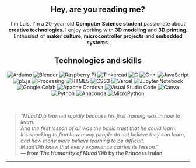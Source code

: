 <div align="center">

## Hey, are you reading me?

I'm Luís. I'm a 20-year-old **Computer Science student** passionate about **creative technologies**. I enjoy working with **3D modeling** and **3D printing**. Enthusiast of **maker culture**, **microcontroller projects** and **embedded systems**. 

## Technologies and skills

![Arduino](https://img.shields.io/badge/-Arduino-00979D?style=for-the-badge&logo=Arduino&logoColor=white)
![Blender](https://img.shields.io/badge/blender-%23F5792A.svg?style=for-the-badge&logo=blender&logoColor=white)
![Raspberry Pi](https://img.shields.io/badge/-Raspberry_Pi-C51A4A?style=for-the-badge&logo=Raspberry-Pi)
![Tinkercad](https://img.shields.io/badge/tinkercad-%23FF8C00.svg?style=for-the-badge&logo=tinkercad&logoColor=white)
![C](https://img.shields.io/badge/c-%2300599C.svg?style=for-the-badge&logo=c&logoColor=white)
![C++](https://img.shields.io/badge/c++-%2300599C.svg?style=for-the-badge&logo=c%2B%2B&logoColor=white)
![JavaScript](https://img.shields.io/badge/javascript-%23323330.svg?style=for-the-badge&logo=javascript&logoColor=%23F7DF1E)
![p5.js](https://img.shields.io/badge/p5.js-ED225D?style=for-the-badge&logo=p5.js&logoColor=FFFFFF)
![Processing](https://img.shields.io/badge/processing-%2300648B.svg?style=for-the-badge&logo=processing&logoColor=white)
![HTML5](https://img.shields.io/badge/html5-%23E34F26.svg?style=for-the-badge&logo=html5&logoColor=white)
![CSS3](https://img.shields.io/badge/css3-%231572B6.svg?style=for-the-badge&logo=css3&logoColor=white)
![Vercel](https://img.shields.io/badge/vercel-%23000000.svg?style=for-the-badge&logo=vercel&logoColor=white)
![Jupyter Notebook](https://img.shields.io/badge/jupyter-%23FA0F00.svg?style=for-the-badge&logo=jupyter&logoColor=white)
![Google Colab](https://img.shields.io/badge/Google%20Colab-%23F9A825.svg?style=for-the-badge&logo=googlecolab&logoColor=white)
![Apache Cordova](https://img.shields.io/badge/Apache%20Cordova-%23E8E8E8.svg?style=for-the-badge&logo=apache-cordova&logoColor=black)
![Visual Studio Code](https://img.shields.io/badge/Visual%20Studio%20Code-0078d7.svg?style=for-the-badge&logo=visual-studio-code&logoColor=white)
![Canva](https://img.shields.io/badge/Canva-%2300C4CC.svg?style=for-the-badge&logo=Canva&logoColor=white)
![Python](https://img.shields.io/badge/python-3670A0?style=for-the-badge&logo=python&logoColor=ffdd54)
![Anaconda](https://img.shields.io/badge/anaconda-%2344A833.svg?style=for-the-badge&logo=anaconda&logoColor=white)
![MicroPython](https://img.shields.io/badge/MicroPython-%23000000.svg?style=for-the-badge&logo=micropython&logoColor=white)

</div>

<br>

> *"Muad'Dib learned rapidly because his first training was in how to learn.  
> And the first lesson of all was the basic trust that he could learn.  
> It's shocking to find how many people do not believe they can learn,  
> and how many more believe learning to be difficult.  
> Muad'Dib knew that every experience carries its lesson."*  
> **— from *The Humanity of Muad'Dib* by the Princess Irulan**
---

